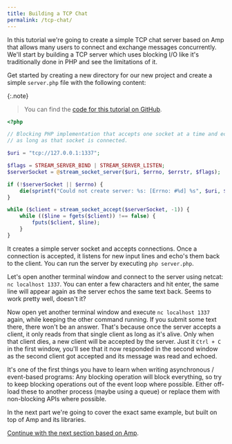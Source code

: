 ```yaml
---
title: Building a TCP Chat
permalink: /tcp-chat/
---
```

In this tutorial we're going to create a simple TCP chat server based on Amp that allows many users to connect and exchange messages concurrently. We'll start by building a TCP server which uses blocking I/O like it's traditionally done in PHP and see the limitations of it.

Get started by creating a new directory for our new project and create a simple `server.php` file with the following content:

{:.note}
> You can find the [code for this tutorial on GitHub](https://github.com/amphp/getting-started/tree/master/1-blocking-io).

```php
<?php

// Blocking PHP implementation that accepts one socket at a time and echos all input back
// as long as that socket is connected.

$uri = "tcp://127.0.0.1:1337";

$flags = STREAM_SERVER_BIND | STREAM_SERVER_LISTEN;
$serverSocket = @stream_socket_server($uri, $errno, $errstr, $flags);

if (!$serverSocket || $errno) {
    die(sprintf("Could not create server: %s: [Errno: #%d] %s", $uri, $errno, $errstr));
}

while ($client = stream_socket_accept($serverSocket, -1)) {
    while (($line = fgets($client)) !== false) {
        fputs($client, $line);
    }
}
```

It creates a simple server socket and accepts connections. Once a connection is accepted, it listens for new input lines and echo's them back to the client. You can run the server by executing `php server.php`.

Let's open another terminal window and connect to the server using netcat: `nc localhost 1337`. You can enter a few characters and hit enter, the same line will appear again as the server echos the same text back. Seems to work pretty well, doesn't it?

Now open yet another terminal window and execute `nc localhost 1337` again, while keeping the other command running. If you submit some text there, there won't be an answer. That's because once the server accepts a client, it only reads from that single client as long as it's alive. Only when that client dies, a new client will be accepted by the server. Just it `Ctrl + C` in the first window, you'll see that it now responded in the second window as the second client got accepted and its message was read and echoed.

It's one of the first things you have to learn when writing asynchronous / event-based programs: Any blocking operation will block everything, so try to keep blocking operations out of the event loop where possible. Either off-load these to another process (maybe using a queue) or replace them with non-blocking APIs where possible.

In the next part we're going to cover the exact same example, but built on top of Amp and its libraries.

[Continue with the next section based on Amp](basic-echo-server).
